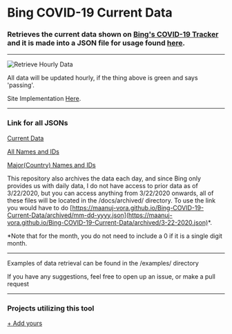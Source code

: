 # Bing COVID-19 Current Data

### Retrieves the current data shown on [Bing's COVID-19 Tracker](https://www.bing.com/covid) and it is made into a JSON file for usage found [here](https://maanuj-vora.github.io/Bing-COVID-19-Current-Data/currentData.json).

---

![Retrieve Hourly Data](https://github.com/Maanuj-Vora/Bing-COVID-19-Current-Data/workflows/Retrieve%20Hourly%20Data/badge.svg)

All data will be updated hourly, if the thing above is green and says 'passing'.

Site Implementation [Here](https://maanuj-vora.github.io/coronavirus-statistics/currentData.html).

---

### Link for all JSONs

[Current Data](https://maanuj-vora.github.io/Bing-COVID-19-Current-Data/currentData.json)


[All Names and IDs](https://maanuj-vora.github.io/Bing-COVID-19-Current-Data/allNamesIDs.json)


[Major(Country) Names and IDs](https://maanuj-vora.github.io/Bing-COVID-19-Current-Data/countryNamesIDs.json)


This repository also archives the data each day, and since Bing only provides us with daily data, I do not have access to prior data as of 3/22/2020, but you can access anything from 3/22/2020 onwards, all of these files will be located in the /docs/archived/ directory. To use the link you would have to do [https://maanuj-vora.github.io/Bing-COVID-19-Current-Data/archived/mm-dd-yyyy.json](https://maanuj-vora.github.io/Bing-COVID-19-Current-Data/archived/3-22-2020.json)*. 

*Note that for the month, you do not need to include a 0 if it is a single digit month.

---

Examples of data retrieval can be found in the /examples/ directory


If you have any suggestions, feel free to open up an issue, or make a pull request

---

### Projects utilizing this tool

[+ Add yours](https://github.com/Maanuj-Vora/Bing-COVID-19-Current-Data/edit/master/README.md)
